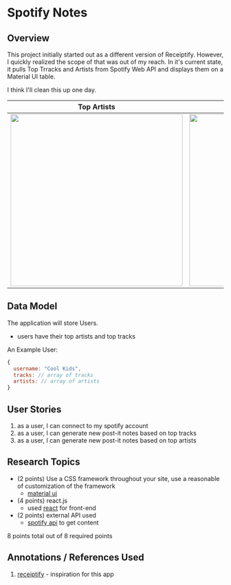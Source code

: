 # Spotify Notes

## Overview
This project initially started out as a different version of Receiptify. However, I quickly realized the scope of that was out of my reach. In it's current state, it pulls Top Trracks and Artists from Spotify Web API and displays them on a Material UI table. 

I think I'll clean this up one day.

Top Artists                |  Top Tracks
:-------------------------:|:-------------------------:
<img src="https://user-images.githubusercontent.com/15944396/151920470-c759791f-bbcd-475a-9d1e-d86b5d9b3291.png" width="400">  |  <img src="https://user-images.githubusercontent.com/15944396/151920474-e769da90-dfb4-4856-84a0-7513b056c3ec.png" width="400">

## Data Model
The application will store Users.

* users have their top artists and top tracks

An Example User:
```javascript
{
  username: "Cool Kids",
  tracks: // array of tracks
  artists: // array of artists
}
```

## User Stories
1. as a user, I can connect to my spotify account
2. as a user, I can generate new post-it notes based on top tracks
3. as a user, I can generate new post-it notes based on top artists

## Research Topics
* (2 points) Use a CSS framework throughout your site, use a reasonable of customization of the framework
    * [material ui](https://mui.com/)
* (4 points) react.js
    * used [react](https://reactjs.org/) for front-end
* (2 points) external API used
    * [spotify api](https://developer.spotify.com/documentation/web-api/) to get content

8 points total out of 8 required points

## Annotations / References Used
1. [receiptify](https://github.com/michellexliu/receiptify) - inspiration for this app
